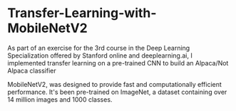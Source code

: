 # Transfer-Learning-with-MobileNetV2


As part of an exercise for the 3rd course in the Deep Learning Specialization offered by Stanford online and deeplearning.ai, I implemented transfer learning on a pre-trained CNN to build an Alpaca/Not Alpaca classifier

MobileNetV2, was designed to provide fast and computationally efficient performance. It's been pre-trained on ImageNet, a dataset containing over 14 million images and 1000 classes.
